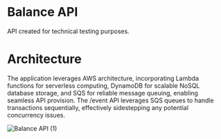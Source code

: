 # Balance API
API created for technical testing purposes.

# Architecture

The application leverages AWS architecture, incorporating Lambda functions for serverless computing, DynamoDB for scalable NoSQL database storage, and SQS for reliable message queuing, enabling seamless API provision.
The /event API leverages SQS queues to handle transactions sequentially, effectively sidestepping any potential concurrency issues.

![Balance API (1)](https://github.com/RafaelJuliano/balance-api/assets/67478757/b289dd32-4ce4-4545-b258-a8ca92e8c894)

